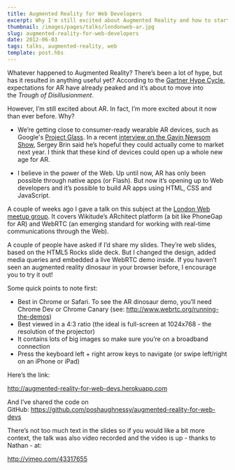 ```yaml
---
title: Augmented Reality for Web Developers
excerpt: Why I'm still excited about Augmented Reality and how to start experimenting with it in the browser.
thumbnail: /images/pages/talks/londonweb-ar.jpg
slug: augmented-reality-for-web-developers
date: 2012-06-03
tags: talks, augmented-reality, web
template: post.hbs
---
```


Whatever happened to Augmented Reality? There’s been a lot of hype, but
has it resulted in anything useful yet? According to the [Gartner Hype
Cycle](http://sembassy.com/wp-content/uploads/2011/10/gartner-hype-cycle-2012.gif),
expectations for AR have already peaked and it’s about to move into
the *Trough of Disillusionment*.

However, I’m still excited about AR. In fact, I’m more excited about it
now than ever before. Why?

-   We’re getting close to consumer-ready wearable AR devices, such as
    Google's [Project
    Glass](https://plus.google.com/111626127367496192147). In a
    recent [interview on the Gavin Newsom
    Show](http://current.com/shows/the-gavin-newsom-show/videos/sergey-brin-demos-google-glasses-prototype/),
    Sergey Brin said he’s hopeful they could actually come to market
    next year. I think that these kind of devices could open up a whole
    new age for AR.

-   I believe in the power of the Web. Up until now, AR has only been
    possible through native apps (or Flash). But now it’s opening up to
    Web developers and it’s possible to build AR apps using HTML, CSS
    and JavaScript.

A couple of weeks ago I gave a talk on this subject at the [London Web
meetup group](http://www.meetup.com/londonweb/). It covers Wikitude’s
ARchitect platform (a bit like PhoneGap for AR) and WebRTC (an emerging
standard for working with real-time communications through the Web).

A couple of people have asked if I’d share my slides. They’re web
slides, based on the HTML5 Rocks slide deck. But I changed the design,
added media queries and embedded a live WebRTC demo inside. If you
haven’t seen an augmented reality dinosaur in your browser before, I
encourage you to try it out!

Some quick points to note first:

-   Best in Chrome or Safari. To see the AR dinosaur demo, you’ll need
    Chrome Dev or Chrome Canary
    (see: <http://www.webrtc.org/running-the-demos>)
-   Best viewed in a 4:3 ratio (the ideal is full-screen at 1024x768 -
    the resolution of the projector)
-   It contains lots of big images so make sure you’re on a broadband
    connection
-   Press the keyboard left + right arrow keys to navigate (or swipe
    left/right on an iPhone or iPad)

Here’s the link:

<http://augmented-reality-for-web-devs.herokuapp.com>

And I’ve shared the code on
GitHub: <https://github.com/poshaughnessy/augmented-reality-for-web-devs>

There’s not too much text in the slides so if you would like a bit more
context, the talk was also video recorded and the video is up - thanks
to Nathan - at:

<http://vimeo.com/43317655>
